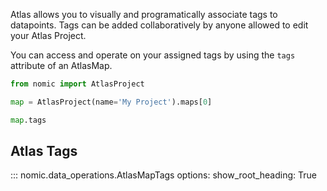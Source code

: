 Atlas allows you to visually and programatically associate tags to datapoints. Tags can be added collaboratively by anyone
allowed to edit your Atlas Project.


You can access and operate on your assigned tags by using the `tags` attribute
of an AtlasMap.


```python
from nomic import AtlasProject

map = AtlasProject(name='My Project').maps[0]

map.tags

```




## Atlas Tags
::: nomic.data_operations.AtlasMapTags
    options:
        show_root_heading: True